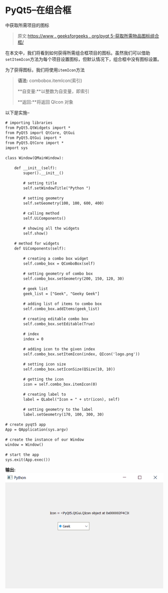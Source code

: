 # PyQt5–在组合框

中获取所需项目的图标

> 原文:[https://www . geeksforgeeks . org/pyqt 5-获取所需物品图标组合框/](https://www.geeksforgeeks.org/pyqt5-get-the-icon-of-desired-item-in-combobox/)

在本文中，我们将看到如何获得所需组合框项目的图标。虽然我们可以借助`setItemIcon`方法为每个项目设置图标，但默认情况下，组合框中没有图标设置。

为了获得图标，我们将使用`itemIcon`方法

> **语法:** combobox.itemIcon(索引)
> 
> **自变量:**以整数为自变量，即索引
> 
> **返回:**将返回 QIcon 对象

以下是实施–

```
# importing libraries
from PyQt5.QtWidgets import * 
from PyQt5 import QtCore, QtGui
from PyQt5.QtGui import * 
from PyQt5.QtCore import * 
import sys

class Window(QMainWindow):

    def __init__(self):
        super().__init__()

        # setting title
        self.setWindowTitle("Python ")

        # setting geometry
        self.setGeometry(100, 100, 600, 400)

        # calling method
        self.UiComponents()

        # showing all the widgets
        self.show()

    # method for widgets
    def UiComponents(self):

        # creating a combo box widget
        self.combo_box = QComboBox(self)

        # setting geometry of combo box
        self.combo_box.setGeometry(200, 150, 120, 30)

        # geek list
        geek_list = ["Geek", "Geeky Geek"]

        # adding list of items to combo box
        self.combo_box.addItems(geek_list)

        # creating editable combo box
        self.combo_box.setEditable(True)

        # index
        index = 0

        # adding icon to the given index
        self.combo_box.setItemIcon(index, QIcon('logo.png'))

        # setting icon size
        self.combo_box.setIconSize(QSize(10, 10))

        # getting the icon
        icon = self.combo_box.itemIcon(0)

        # creating label to
        label = QLabel("Icon = " + str(icon), self)

        # setting geometry to the label
        label.setGeometry(170, 100, 300, 30)

# create pyqt5 app
App = QApplication(sys.argv)

# create the instance of our Window
window = Window()

# start the app
sys.exit(App.exec())
```

**输出:**
![](img/c8a68ca1f68a54eac6421f67d54d0fc7.png)